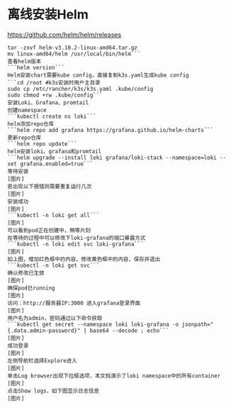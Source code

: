 # 离线安装Helm
https://github.com/helm/helm/releases

```cd /opt/helm
tar -zxvf helm-v3.10.2-linux-amd64.tar.gz
mv linux-amd64/helm /usr/local/bin/helm```
查看helm版本
```helm version```
Helm安装chart需要kube config，直接复制k3s.yaml生成kube config
```cd /root #k3s安装时用户主目录
sudo cp /etc/rancher/k3s/k3s.yaml .kube/config
sudo chmod +rw .kube/config```
安装Loki、Grafana、promtail
创建namespace
```kubectl create ns loki```
helm添加repo仓库
```helm repo add grafana https://grafana.github.io/helm-charts```
更新repo仓库
```helm repo update```
helm安装loki、grafana和promtail
```helm upgrade --install loki grafana/loki-stack --namespace=loki --set grafana.enabled=true```
等待安装
[图片]
若出现以下报错则需要重复运行几次
[图片]
安装成功
[图片]
```kubectl -n loki get all```
[图片]
可以看到pod正在创建中，稍等片刻
在等待的过程中可以修改下loki-grafana的端口暴露方式
```kubectl -n loki edit svc loki-grafana```
[图片]
如上图，增加红色框中的内容，修改黄色框中的内容，保存并退出
```kubectl -n loki get svc```
确认修改已生效
[图片]
确保pod已running
[图片]
访问：http://服务器IP:3000 进入grafana登录界面
[图片]
用户名为admin，密码通过以下命令获取
```kubectl get secret --namespace loki loki-grafana -o jsonpath="{.data.admin-password}" | base64 --decode ; echo```
[图片]
成功登录
[图片]
左侧导航栏选择Explore进入
[图片]
单击Log browser出现下拉框选项，本文档演示了loki namespace中的所有container
[图片]
点击Show logs，如下图显示日志信息
[图片]
